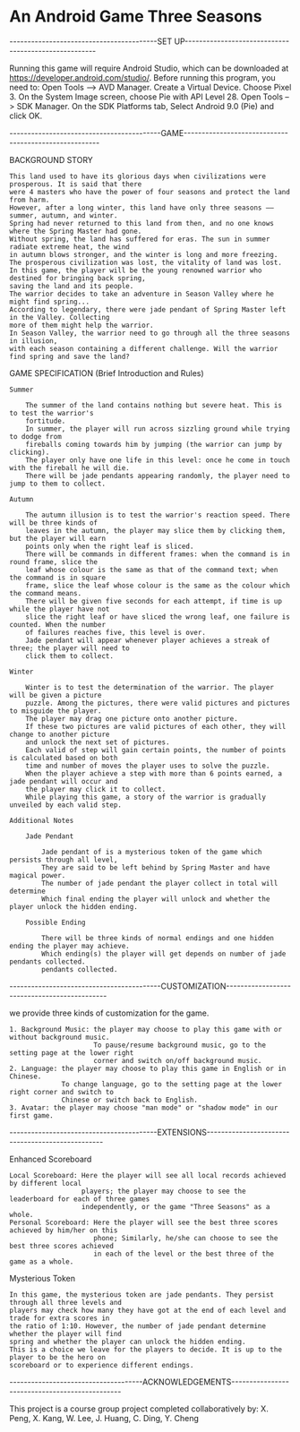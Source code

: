 # An Android Game Three Seasons
-----------------------------------------SET UP-----------------------------------------------------

Running this game will require Android Studio, which can be downloaded at
https://developer.android.com/studio/.
Before running this program, you need to:
    Open Tools –> AVD Manager. Create a Virtual Device. Choose Pixel 3.
    On the System Image screen, choose Pie with API Level 28.
    Open Tools –> SDK Manager. On the SDK Platforms tab, Select Android 9.0 (Pie) and click OK.

------------------------------------------GAME------------------------------------------------------

BACKGROUND STORY

    This land used to have its glorious days when civilizations were prosperous. It is said that there
    were 4 masters who have the power of four seasons and protect the land from harm.
    However, after a long winter, this land have only three seasons —— summer, autumn, and winter.
    Spring had never returned to this land from then, and no one knows where the Spring Master had gone.
    Without spring, the land has suffered for eras. The sun in summer radiate extreme heat, the wind
    in autumn blows stronger, and the winter is long and more freezing.
    The prosperous civilization was lost, the vitality of land was lost.
    In this game, the player will be the young renowned warrior who destined for bringing back spring,
    saving the land and its people.
    The warrior decides to take an adventure in Season Valley where he might find spring...
    According to legendary, there were jade pendant of Spring Master left in the Valley. Collecting
    more of them might help the warrior.
    In Season Valley, the warrior need to go through all the three seasons in illusion,
    with each season containing a different challenge. Will the warrior find spring and save the land?

GAME SPECIFICATION (Brief Introduction and Rules)

    Summer
    
        The summer of the land contains nothing but severe heat. This is to test the warrior's
        fortitude.
        In summer, the player will run across sizzling ground while trying to dodge from
        fireballs coming towards him by jumping (the warrior can jump by clicking).
        The player only have one life in this level: once he come in touch with the fireball he will die.
        There will be jade pendants appearing randomly, the player need to jump to them to collect.
        
    Autumn
    
        The autumn illusion is to test the warrior's reaction speed. There will be three kinds of
        leaves in the autumn, the player may slice them by clicking them, but the player will earn
        points only when the right leaf is sliced.
        There will be commands in different frames: when the command is in round frame, slice the
        leaf whose colour is the same as that of the command text; when the command is in square
        frame, slice the leaf whose colour is the same as the colour which the command means.
        There will be given five seconds for each attempt, if time is up while the player have not
        slice the right leaf or have sliced the wrong leaf, one failure is counted. When the number
        of failures reaches five, this level is over.
        Jade pendant will appear whenever player achieves a streak of three; the player will need to
        click them to collect.
        
    Winter
    
        Winter is to test the determination of the warrior. The player will be given a picture
        puzzle. Among the pictures, there were valid pictures and pictures to misguide the player.
        The player may drag one picture onto another picture.
        If these two pictures are valid pictures of each other, they will change to another picture
        and unlock the next set of pictures.
        Each valid of step will gain certain points, the number of points is calculated based on both
        time and number of moves the player uses to solve the puzzle.
        When the player achieve a step with more than 6 points earned, a jade pendant will occur and
        the player may click it to collect.
        While playing this game, a story of the warrior is gradually unveiled by each valid step.
        
    Additional Notes
    
        Jade Pendant
        
            Jade pendant of is a mysterious token of the game which persists through all level,
            They are said to be left behind by Spring Master and have magical power.
            The number of jade pendant the player collect in total will determine
            Which final ending the player will unlock and whether the player unlock the hidden ending.
            
        Possible Ending
        
            There will be three kinds of normal endings and one hidden ending the player may achieve.
            Which ending(s) the player will get depends on number of jade pendants collected.
            pendants collected.

------------------------------------------CUSTOMIZATION---------------------------------------------

we provide three kinds of customization for the game.

    1. Background Music: the player may choose to play this game with or without background music.
                         To pause/resume background music, go to the setting page at the lower right
                         corner and switch on/off background music.
    2. Language: the player may choose to play this game in English or in Chinese.
                 To change language, go to the setting page at the lower right corner and switch to
                 Chinese or switch back to English.
    3. Avatar: the player may choose "man mode" or "shadow mode" in our first game.


-----------------------------------------EXTENSIONS-------------------------------------------------

Enhanced Scoreboard

    Local Scoreboard: Here the player will see all local records achieved by different local
                      players; the player may choose to see the leaderboard for each of three games
                      independently, or the game "Three Seasons" as a whole.
    Personal Scoreboard: Here the player will see the best three scores achieved by him/her on this
                         phone; Similarly, he/she can choose to see the best three scores achieved
                         in each of the level or the best three of the game as a whole.

Mysterious Token

    In this game, the mysterious token are jade pendants. They persist through all three levels and
    players may check how many they have got at the end of each level and trade for extra scores in
    the ratio of 1:10. However, the number of jade pendant determine whether the player will find
    spring and whether the player can unlock the hidden ending.
    This is a choice we leave for the players to decide. It is up to the player to be the hero on
    scoreboard or to experience different endings.

-------------------------------------ACKNOWLEDGEMENTS-----------------------------------------------

This project is a course group project completed collaboratively by:
X. Peng, X. Kang, W. Lee, J. Huang, C. Ding, Y. Cheng
